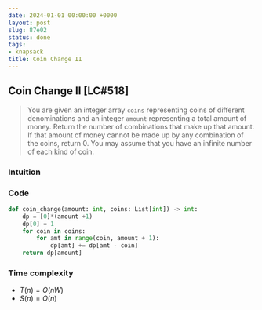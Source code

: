 ```yaml
---
date: 2024-01-01 00:00:00 +0000
layout: post
slug: 87e02
status: done
tags:
- knapsack
title: Coin Change II
---
```


## Coin Change II [LC#518]
> You are given an integer array `coins` representing coins of different denominations and an integer `amount` representing a total amount of money. Return the number of combinations that make up that amount. If that amount of money cannot be made up by any combination of the coins, return 0. You may assume that you have an infinite number of each kind of coin.

### Intuition

### Code
```python
def coin_change(amount: int, coins: List[int]) -> int:
    dp = [0]*(amount +1)
    dp[0] = 1
    for coin in coins:
        for amt in range(coin, amount + 1):
            dp[amt] += dp[amt - coin]
    return dp[amount]
```

### Time complexity
- $T(n) = O(nW)$ 
- $S(n) = O(n)$